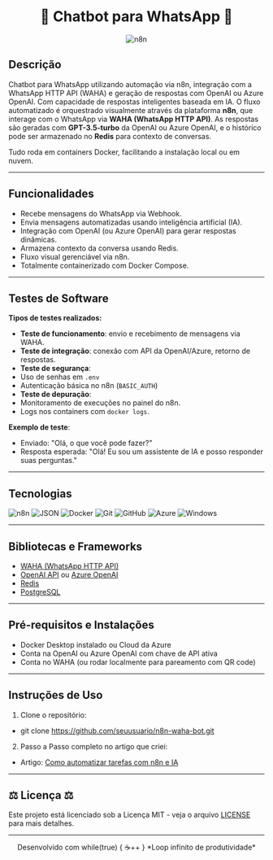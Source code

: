 <h1 align="center">🤖 Chatbot para WhatsApp 🤖</h1>

<p align="center">
  <img src="https://img.shields.io/badge/n8n-FF6D6D?style=for-the-badge&logo=n8n&logoColor=white" alt="n8n" />
</p>


## Descrição 

Chatbot para WhatsApp utilizando automação via n8n, integração com a WhatsApp HTTP API (WAHA) e geração de respostas com OpenAI ou Azure OpenAI. Com capacidade de respostas inteligentes baseada em IA. O fluxo automatizado é orquestrado visualmente através da plataforma **n8n**, que interage com o WhatsApp via **WAHA (WhatsApp HTTP API)**. As respostas são geradas com **GPT-3.5-turbo** da OpenAI ou Azure OpenAI, e o histórico pode ser armazenado no **Redis** para contexto de conversas.

Tudo roda em containers Docker, facilitando a instalação local ou em nuvem.

---

## Funcionalidades 

- Recebe mensagens do WhatsApp via Webhook.
- Envia mensagens automatizadas usando inteligência artificial (IA).
- Integração com OpenAI (ou Azure OpenAI) para gerar respostas dinâmicas.
- Armazena contexto da conversa usando Redis.
- Fluxo visual gerenciável via n8n.
- Totalmente containerizado com Docker Compose.

---

## Testes de Software

**Tipos de testes realizados:**

-  **Teste de funcionamento**: envio e recebimento de mensagens via WAHA.
-  **Teste de integração**: conexão com API da OpenAI/Azure, retorno de respostas.
-  **Teste de segurança**:
  - Uso de senhas em `.env`
  - Autenticação básica no n8n (`BASIC_AUTH`)
-  **Teste de depuração**:
  - Monitoramento de execuções no painel do n8n.
  - Logs nos containers com `docker logs`.

**Exemplo de teste**:
- Enviado: "Olá, o que você pode fazer?"
- Resposta esperada: "Olá! Eu sou um assistente de IA e posso responder suas perguntas."

---

## Tecnologias
![n8n](https://img.shields.io/badge/n8n-FF6D6D?style=flat-square&logo=n8n&logoColor=white) ![JSON](https://img.shields.io/badge/JSON-000000?style=flat-square&logo=json&logoColor=white) ![Docker](https://img.shields.io/badge/Docker-2496ED?style=flat-square&logo=docker&logoColor=white) ![Git](https://img.shields.io/badge/Git-F05032?style=flat-square&logo=git&logoColor=white) ![GitHub](https://img.shields.io/badge/GitHub-181717?style=flat-square&logo=github&logoColor=white) ![Azure](https://img.shields.io/badge/Azure-0078D4?style=flat-square&logo=microsoftazure&logoColor=white) ![Windows](https://img.shields.io/badge/Windows-0078D6?style=flat-square&logo=windows&logoColor=white)

---

## Bibliotecas e Frameworks

- [WAHA (WhatsApp HTTP API)](https://github.com/diego3g/whatsapp-http-api)
- [OpenAI API](https://platform.openai.com/docs) ou [Azure OpenAI](https://learn.microsoft.com/azure/cognitive-services/openai/)
- [Redis](https://redis.io)
- [PostgreSQL](https://www.postgresql.org)

---

## Pré-requisitos e Instalações

- Docker Desktop instalado ou Cloud da Azure 
- Conta na OpenAI ou Azure OpenAI com chave de API ativa
- Conta no WAHA (ou rodar localmente para pareamento com QR code)

---

## Instruções de Uso

1. Clone o repositório:
- git clone https://github.com/seuusuario/n8n-waha-bot.git

2. Passo a Passo completo no artigo que criei:
- Artigo: [Como automatizar tarefas com n8n e IA](https://web.dio.me/articles/como-automatizar-tarefas-com-n8n-e-ia-utilizando-chatgpt-gemini-e-azure-ai-bed520ef0cda)

---
## ⚖️ Licença ⚖️

Este projeto está licenciado sob a Licença MIT - veja o arquivo [LICENSE](./LICENSE) para mais detalhes.


---

<p align="center">
Desenvolvido com while(true) { ☕++ }  
*Loop infinito de produtividade*
</p>
